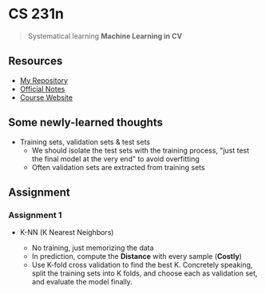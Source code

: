 # CS 231n

> Systematical learning **Machine Learning in CV**

## Resources

- [My Repository](https://github.com/fightingff/CS231n)
- [Official Notes](https://cs231n.github.io)
- [Course Website](http://cs231n.stanford.edu/)

## Some newly-learned thoughts

- Training sets, validation sets & test sets
    - We should isolate the test sets with the training process, "just test the final model at the very end" to avoid overfitting
    - Often validation sets are extracted from training sets 

## Assignment

### Assignment 1

- K-NN (K Nearest Neighbors)

    - No training, just memorizing the data
    - In prediction, compute the **Distance** with every sample (**Costly**)
    - Use K-fold cross validation to find the best K. Concretely speaking, split the training sets into K folds, and choose each as validation set, and evaluate the model finally. 